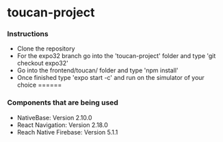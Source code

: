 toucan-project
======
### Instructions
* Clone the repository
* For the expo32 branch go into the 'toucan-project' folder and type 'git checkout expo32'
* Go into the frontend/toucan/ folder and type 'npm install'
* Once finished type 'expo start -c' and run on the simulator of your choice
======
### Components that are being used
* NativeBase: Version 2.10.0
* React Navigation: Version 2.18.0
* Reach Native Firebase: Version 5.1.1
